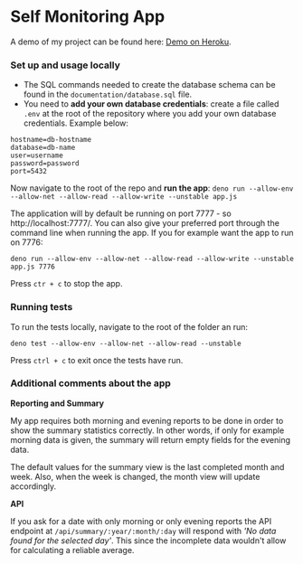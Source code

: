# Self Monitoring App

A demo of my project can be found here: [Demo on Heroku](https://self-monitoring.herokuapp.com/).

### Set up and usage locally

- The SQL commands needed to create the database schema can be found in the `documentation/database.sql` file.
- You need to __add your own database credentials__: create a file called `.env` at the root of the repository where you add your own database credentials. Example below:

```
hostname=db-hostname
database=db-name
user=username
password=password
port=5432
```

Now navigate to the root of the repo and __run the app__:
`deno run --allow-env --allow-net --allow-read --allow-write --unstable app.js`

The application will by default be running on port 7777 - so http://localhost:7777/. You can also give your preferred port through the command line when running the app. If you for example want the app to run on 7776:

`deno run --allow-env --allow-net --allow-read --allow-write --unstable app.js 7776`

Press `ctr + c` to stop the app.

### Running tests

To run the tests locally, navigate to the root of the folder an run:

`deno test --allow-env --allow-net --allow-read --unstable`

Press `ctrl + c` to exit once the tests have run.

### Additional comments about the app

__Reporting and Summary__

My app requires both morning and evening reports to be done in order to show the summary statistics correctly. In other words, if only for example morning data is given, the summary will return empty fields for the evening data.

The default values for the summary view is the last completed month and week. Also, when the week is changed, the month view will update accordingly. 

__API__

If you ask for a date with only morning or only evening reports the API endpoint at `/api/summary/:year/:month/:day` will respond with *'No data found for the selected day'*. This since the incomplete data wouldn't allow for calculating a reliable average.
